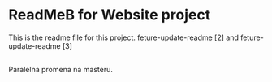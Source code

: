 # ReadMeB for Website project

This is the readme file for this project.
feture-update-readme [2]
and
feture-update-readme [3]

##
Paralelna promena na masteru.
